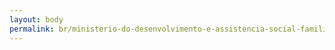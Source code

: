 ```yaml
---
layout: body
permalink: br/ministerio-do-desenvolvimento-e-assistencia-social-familia-e-combate-a-fome/
---
```



